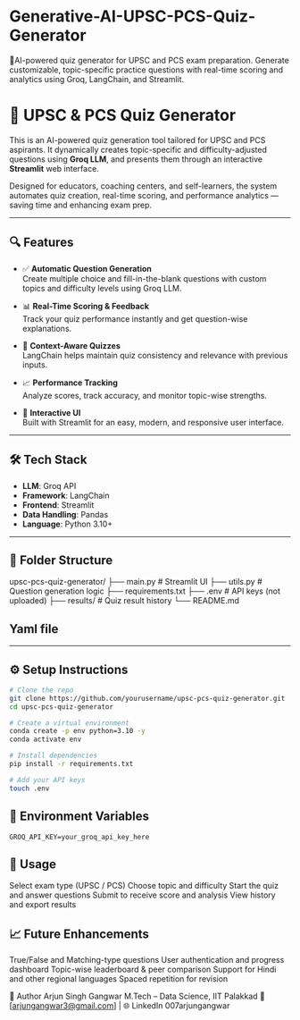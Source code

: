 # Generative-AI-UPSC-PCS-Quiz-Generator
📄AI-powered quiz generator for UPSC and PCS exam preparation. Generate customizable, topic-specific practice questions with real-time scoring and analytics using Groq, LangChain, and Streamlit.

# 🧠 UPSC & PCS Quiz Generator

This is an AI-powered quiz generation tool tailored for UPSC and PCS aspirants. It dynamically creates topic-specific and difficulty-adjusted questions using **Groq LLM**, and presents them through an interactive **Streamlit** web interface.

Designed for educators, coaching centers, and self-learners, the system automates quiz creation, real-time scoring, and performance analytics — saving time and enhancing exam prep.

---

## 🔍 Features

- ✅ **Automatic Question Generation**  
  Create multiple choice and fill-in-the-blank questions with custom topics and difficulty levels using Groq LLM.

- 📊 **Real-Time Scoring & Feedback**  
  Track your quiz performance instantly and get question-wise explanations.

- 🧠 **Context-Aware Quizzes**  
  LangChain helps maintain quiz consistency and relevance with previous inputs.

- 📈 **Performance Tracking**  
  Analyze scores, track accuracy, and monitor topic-wise strengths.

- 💬 **Interactive UI**  
  Built with Streamlit for an easy, modern, and responsive user interface.

---

## 🛠️ Tech Stack

- **LLM**: Groq API
- **Framework**: LangChain
- **Frontend**: Streamlit
- **Data Handling**: Pandas
- **Language**: Python 3.10+

---

## 📁 Folder Structure
upsc-pcs-quiz-generator/
├── main.py # Streamlit UI
├── utils.py # Question generation logic
├── requirements.txt
├── .env # API keys (not uploaded)
├── results/ # Quiz result history
└── README.md

## Yaml file

---

## ⚙️ Setup Instructions

```bash
# Clone the repo
git clone https://github.com/yourusername/upsc-pcs-quiz-generator.git
cd upsc-pcs-quiz-generator

# Create a virtual environment
conda create -p env python=3.10 -y
conda activate env

# Install dependencies
pip install -r requirements.txt

# Add your API keys
touch .env
```
## 🔐 Environment Variables
```
GROQ_API_KEY=your_groq_api_key_here
```
## 🧪 Usage
Select exam type (UPSC / PCS)
Choose topic and difficulty
Start the quiz and answer questions
Submit to receive score and analysis
View history and export results

## 📈 Future Enhancements
True/False and Matching-type questions
User authentication and progress dashboard
Topic-wise leaderboard & peer comparison
Support for Hindi and other regional languages
Spaced repetition for revision

👤 Author
Arjun Singh Gangwar
M.Tech – Data Science, IIT Palakkad
📧 [arjungangwar3@gmail.com] | 🌐 LinkedIn 007arjungangwar
